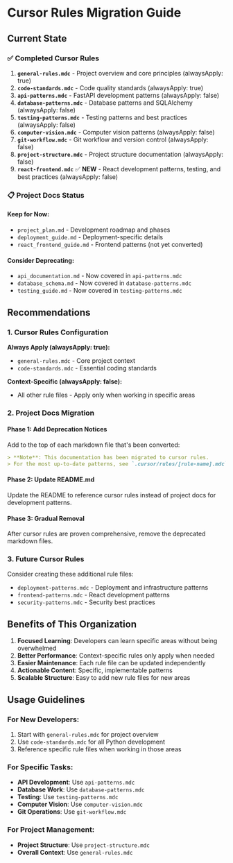 # Cursor Rules Migration Guide

## Current State

### ✅ Completed Cursor Rules
1. **`general-rules.mdc`** - Project overview and core principles (alwaysApply: true)
2. **`code-standards.mdc`** - Code quality standards (alwaysApply: true)
3. **`api-patterns.mdc`** - FastAPI development patterns (alwaysApply: false)
4. **`database-patterns.mdc`** - Database patterns and SQLAlchemy (alwaysApply: false)
5. **`testing-patterns.mdc`** - Testing patterns and best practices (alwaysApply: false)
6. **`computer-vision.mdc`** - Computer vision patterns (alwaysApply: false)
7. **`git-workflow.mdc`** - Git workflow and version control (alwaysApply: false)
8. **`project-structure.mdc`** - Project structure documentation (alwaysApply: false)
9. **`react-frontend.mdc`** ✅ **NEW** - React development patterns, testing, and best practices (alwaysApply: false)

### 📋 Project Docs Status

#### Keep for Now:
- `project_plan.md` - Development roadmap and phases
- `deployment_guide.md` - Deployment-specific details
- `react_frontend_guide.md` - Frontend patterns (not yet converted)

#### Consider Deprecating:
- `api_documentation.md` - Now covered in `api-patterns.mdc`
- `database_schema.md` - Now covered in `database-patterns.mdc`
- `testing_guide.md` - Now covered in `testing-patterns.mdc`

## Recommendations

### 1. Cursor Rules Configuration

**Always Apply (alwaysApply: true):**
- `general-rules.mdc` - Core project context
- `code-standards.mdc` - Essential coding standards

**Context-Specific (alwaysApply: false):**
- All other rule files - Apply only when working in specific areas

### 2. Project Docs Migration

#### Phase 1: Add Deprecation Notices
Add to the top of each markdown file that's been converted:

```markdown
> **Note**: This documentation has been migrated to cursor rules. 
> For the most up-to-date patterns, see `.cursor/rules/[rule-name].mdc`
```

#### Phase 2: Update README.md
Update the README to reference cursor rules instead of project docs for development patterns.

#### Phase 3: Gradual Removal
After cursor rules are proven comprehensive, remove the deprecated markdown files.

### 3. Future Cursor Rules

Consider creating these additional rule files:
- `deployment-patterns.mdc` - Deployment and infrastructure patterns
- `frontend-patterns.mdc` - React development patterns
- `security-patterns.mdc` - Security best practices

## Benefits of This Organization

1. **Focused Learning**: Developers can learn specific areas without being overwhelmed
2. **Better Performance**: Context-specific rules only apply when needed
3. **Easier Maintenance**: Each rule file can be updated independently
4. **Actionable Content**: Specific, implementable patterns
5. **Scalable Structure**: Easy to add new rule files for new areas

## Usage Guidelines

### For New Developers:
1. Start with `general-rules.mdc` for project overview
2. Use `code-standards.mdc` for all Python development
3. Reference specific rule files when working in those areas

### For Specific Tasks:
- **API Development**: Use `api-patterns.mdc`
- **Database Work**: Use `database-patterns.mdc`
- **Testing**: Use `testing-patterns.mdc`
- **Computer Vision**: Use `computer-vision.mdc`
- **Git Operations**: Use `git-workflow.mdc`

### For Project Management:
- **Project Structure**: Use `project-structure.mdc`
- **Overall Context**: Use `general-rules.mdc`
